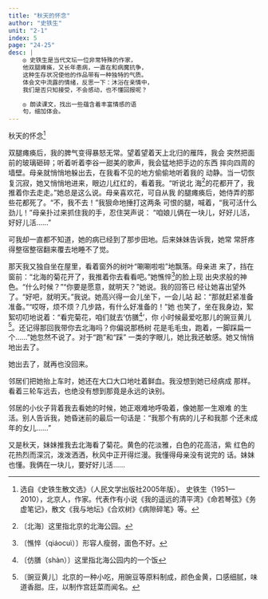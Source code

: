 ```yaml
---
title: "秋天的怀念"
author: "史铁生"
unit: "2-1"
index: 5
page: "24-25"
desc: |
    ◎ 史铁生是当代文坛一位非常特殊的作家，
    他双腿瘫痪，又长年患病，一直在和病魔抗争，
    这种生存状况使他的作品带有一种独特的气质。
    体会文中流露的情绪，反思一下：沐浴在亲情中，
    我们是否只知接受，不会感动，也不懂回报呢？

    ◎ 朗读课文，找出一些蕴含着丰富情感的语
    句，细加体会。
---
```


秋天的怀念[^1-a]

双腿瘫痪后，我的脾气变得暴怒无常。望着望着天上北归的雁阵，我会
突然把面前的玻璃砸碎；听着听着李谷一甜美的歌声，我会猛地把手边的东西
摔向四周的墙壁。母亲就悄悄地躲出去，在我看不见的地方偷偷地听着我的
动静。当一切恢复沉寂，她又悄悄地进来，眼边儿红红的，看着我。“听说北
海[^1-b]的花都开了，我推着你去走走。”她总是这么说。母亲喜欢花，可自从我
的腿瘫痪后，她侍弄的那些花都死了。“不，我不去！”我狠命地捶打这两条
可恨的腿，喊着，“我可活什么劲儿！”母亲扑过来抓住我的手，忍住哭声说：
“咱娘儿俩在一块儿，好好儿活，好好儿活……”

[^1-a]: 选自《史铁生散文选》（人民文学出版社2005年版）。
    史铁生（1951—2010），北京人，作家。代表作有小说《我的遥远的清平湾》《命若琴弦》《务虚笔记》，散文《我与地坛》《合欢树》《病隙碎笔》等。
[^1-b]: 〔北海〕这里指北京的北海公园。

可我却一直都不知道，她的病已经到了那步田地。后来妹妹告诉我，她常
常肝疼得整宿整宿翻来覆去地睡不了觉。

那天我又独自坐在屋里，看着窗外的树叶“唰唰啦啦”地飘落。母亲进
来了，挡在窗前：“北海的菊花开了，我推着你去看看吧。”她憔悴[^2-a]的脸上现
出央求般的神色。“什么时候？”“你要是愿意，就明天？”她说。我的回答已
经让她喜出望外了。“好吧，就明天。”我说。她高兴得一会儿坐下，一会儿站
起：“那就赶紧准备准备。”“哎呀，烦不烦？几步路，有什么好准备的！”她
也笑了，坐在我身边，絮絮叨叨地说着：“看完菊花，咱们就去‘仿膳[^2-b]’，你
小时候最爱吃那儿的豌豆黄儿[^2-c]。还记得那回我带你去北海吗？你偏说那杨树
花是毛毛虫，跑着，一脚踩扁一个……”她忽然不说了。对于“跑”和“踩”
一类的字眼儿，她比我还敏感。她又悄悄地出去了。

她出去了，就再也没回来。

邻居们把她抬上车时，她还在大口大口地吐着鲜血。我没想到她已经病成
那样。看着三轮车远去，也绝没有想到那竟是永远的诀别。

邻居的小伙子背着我去看她的时候，她正艰难地呼吸着，像她那一生艰难
的生活。别人告诉我，她昏迷前的最后一句话是：“我那个有病的儿子和我那
个还未成年的女儿……”

又是秋天，妹妹推我去北海看了菊花。黄色的花淡雅，白色的花高洁，紫
红色的花热烈而深沉，泼泼洒洒，秋风中正开得烂漫。我懂得母亲没有说完的
话。妹妹也懂。我俩在一块儿，要好好儿活……

[^2-a]: 〔憔悴（qiáocuì）〕形容人瘦弱，面色不好。
[^2-b]: 〔仿膳（shàn）〕这里指北海公园内的一个饭
[^2-c]: 〔豌豆黄儿〕北京的一种小吃，用豌豆等原料制成，颜色金黄，口感细腻，味道香甜。庄，以制作宫廷菜而闻名。

